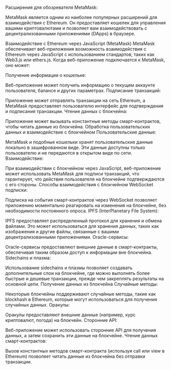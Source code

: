 
Расширения для обозревателя
MetaMask:

MetaMask является одним из наиболее популярных расширений для взаимодействия с Ethereum. Он предоставляет кошелек для управления вашими криптовалютами и позволяет вам взаимодействовать с децентрализованными приложениями (DApps) в браузере.

Взаимодействие с Ethereum через JavaScript (MetaMask)
MetaMask обеспечивает веб-приложения возможность взаимодействия с Ethereum через JavaScript с использованием стандартов, таких как Web3.js или ethers.js. Когда веб-приложение подключается к MetaMask, оно может:

Получение информации о кошельке:

Веб-приложение может получить информацию о текущем аккаунте пользователя, балансе и других параметрах.
Подписание транзакций:

Приложение может отправлять транзакции на сеть Ethereum, а MetaMask предоставляет пользователю интерфейс для подтверждения и подписания транзакции.
Чтение данных с блокчейна:

Приложение может вызывать константные методы смарт-контрактов, чтобы читать данные из блокчейна.
Обработка пользовательских данных и взаимодействие с блокчейном
Пользовательские данные:

МетаMask и подобные кошельки хранят пользовательские данные локально в зашифрованном виде. Эти данные доступны только пользователю и не передаются в открытом виде по сети.
Взаимодействие:

При взаимодействии с блокчейном через JavaScript, веб-приложение может использовать MetaMask для подписи транзакций, что гарантирует, что действия пользователя на блокчейне подтверждаются с его стороны.
Способы взаимодействия с блокчейном
WebSocket подписки:

Подписка на события смарт-контрактов через WebSocket позволяет приложению моментально реагировать на изменения на блокчейне, без необходимости постоянного опроса.
IPFS (InterPlanetary File System):

IPFS предоставляет распределенный протокол для хранения и обмена файлами. Это может использоваться для хранения данных, таких как изображения и другие файлы, связанные с вашими децентрализованными приложениями.
Oracle-сервисы:

Oracle-сервисы предоставляют внешние данные в смарт-контракты, обеспечивая таким образом доступ к информации вне блокчейна.
Sidechains и плазма:

Использование sidechains и плазмы позволяет создавать дополнительные слои на блокчейне, где можно выполнять более быстрые и дешевые транзакции, прежде чем закреплять результаты на основной цепи.
Получение данных из блокчейна
Случайные методы:

Некоторые блокчейны поддерживают случайные методы, такие как blockhash в Ethereum, которые могут использоваться для получения случайных данных.
Оракулы:

Оракулы предоставляют внешние данные (например, курс криптовалют, погода) на блокчейн.
Сторонние API:

Веб-приложение может использовать сторонние API для получения данных, а затем сохранить эти данные на блокчейне.
Чтение данных смарт-контрактов:

Вызов константных методов смарт-контракта (используя call или view в Ethereum) позволяет читать данные из блокчейна без отправки транзакции.




